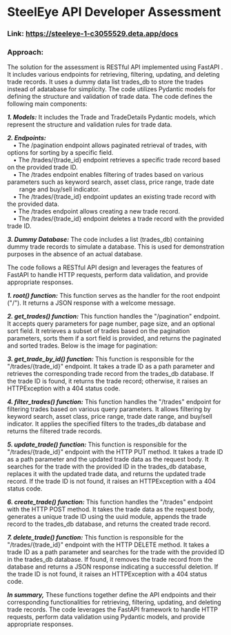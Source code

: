# SteelEye API Developer Assessment

### Link: https://steeleye-1-c3055529.deta.app/docs

### Approach: 

The solution for the assessment is RESTful API implemented using FastAPI . It includes various endpoints for retrieving, filtering, updating, and deleting trade records. It uses a dummy data list trades_db to store the trades instead of adatabase for simplicity. The code utilizes Pydantic models for defining the structure and validation of trade data.
The code defines the following main components:

***1.	Models:*** It includes the Trade and TradeDetails Pydantic models, which represent the structure and validation rules for trade data.

***2.	Endpoints:*** <br>
    &emsp;•	The /pagination endpoint allows paginated retrieval of trades, with options for sorting by a specific field.<br>
    &emsp;•	The /trades/{trade_id} endpoint retrieves a specific trade record based on the provided trade ID.<br>
    &emsp;•	The /trades endpoint enables filtering of trades based on various parameters such as keyword search, asset class, price range, trade date       &emsp;&emsp;range and buy/sell indicator.<br>
    &emsp;•	The /trades/{trade_id} endpoint updates an existing trade record with the provided data.<br>
    &emsp;•	The /trades endpoint allows creating a new trade record.<br>
    &emsp;•	The /trades/{trade_id} endpoint deletes a trade record with the provided trade ID.<br>
    
***3.	Dummy Database:*** The code includes a list (trades_db) containing dummy trade records to simulate a database. This is used for demonstration          purposes in the absence of an actual database.


The code follows a RESTful API design and leverages the features of FastAPI to handle HTTP requests, perform data validation, and provide appropriate responses.

***1.	root() function:*** This function serves as the handler for the root endpoint ("/"). It returns a JSON response with a welcome message.

***2.	get_trades() function:*** This function handles the "/pagination" endpoint. It accepts query parameters for page number, page size, and an          optional sort field. It retrieves a subset of trades based on the pagination parameters, sorts them if a sort field is provided, and returns the paginated and sorted trades. Below is the image for pagination:

***3.	get_trade_by_id() function:*** This function is responsible for the "/trades/{trade_id}" endpoint. It takes a trade ID as a path parameter and           retrieves the corresponding trade record from the trades_db database. If the trade ID is found, it returns the trade record; otherwise, it raises       an HTTPException with a 404 status code.

***4.	filter_trades() function:*** This function handles the "/trades" endpoint for filtering trades based on various query parameters. It allows             filtering by keyword search, asset class, price range, trade date range, and buy/sell indicator. It applies the specified filters to the trades_db       database and returns the filtered trade records.

  
***5.	update_trade() function:*** This function is responsible for the "/trades/{trade_id}" endpoint with the HTTP PUT method. It takes a trade ID as a       path parameter and the updated trade data as the request body. It searches for the trade with the provided ID in the trades_db database, replaces       it with the updated trade data, and returns the updated trade record. If the trade ID is not found, it raises an HTTPException with a 404 status         code.


***6.	create_trade() function:*** This function handles the "/trades" endpoint with the HTTP POST method. It takes the trade data as the request body,         generates a unique trade ID using the uuid module, appends the trade record to the trades_db database, and returns the created trade record.


***7.	delete_trade() function:*** This function is responsible for the "/trades/{trade_id}" endpoint with the HTTP DELETE method. It takes a trade ID as      a path parameter and searches for the trade with the provided ID in the trades_db database. If found, it removes the trade record from the database      and returns a JSON response indicating a successful deletion. If the trade ID is not found, it raises an HTTPException with a 404 status code.


 ***In summary,*** These functions together define the API endpoints and their corresponding functionalities for retrieving, filtering, updating, and deleting trade records. The code leverages the FastAPI framework to handle HTTP requests, perform data validation using Pydantic models, and provide appropriate responses.
